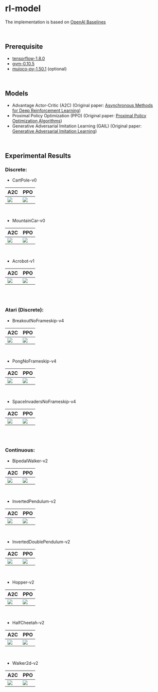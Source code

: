 # rl-model

The implementation is based on [OpenAI Baselines](https://github.com/openai/baselines)

<br>

## Prerequisite

- [tensorflow-1.8.0](https://github.com/tensorflow/tensorflow)
- [gym-0.10.5](https://github.com/openai/gym)
- [mujoco-py-1.50.1](https://github.com/openai/mujoco-py) (optional)

<br>

## Models

- Advantage Actor-Critic (A2C) (Original paper: [Asynchronous Methods for Deep Reinforcement Learning](https://arxiv.org/abs/1602.01783))
- Proximal Policy Optimization (PPO) (Original paper: [Proximal Policy Optimization Algorithms](https://arxiv.org/abs/1707.06347))
- Generative Adversarial Imitation Learning (GAIL) (Original paper: [Generative Adversarial Imitation Learning](https://arxiv.org/abs/1606.03476))

<br>

## Experimental Results

### Discrete:

- CartPole-v0

A2C|PPO
-|-
![](./fig/CartPole-v0-a2c.png)|![](./fig/CartPole-v0-ppo.png)

<br>

- MountainCar-v0

A2C|PPO
-|-
![](./fig/MountainCar-v0-a2c.png)|![](./fig/MountainCar-v0-ppo.png)


<br>

- Acrobot-v1

A2C|PPO
-|-
![](./fig/Acrobot-v1-a2c.png)|![](./fig/Acrobot-v1-ppo.png)

<br>
<br>

### Atari (Discrete):

- BreakoutNoFrameskip-v4

A2C|PPO
-|-
![](./fig/BreakoutNoFrameskip-v4-a2c.png)|![](./fig/BreakoutNoFrameskip-v4-ppo.png)

<br>

- PongNoFrameskip-v4

A2C|PPO
-|-
![](./fig/PongNoFrameskip-v4-a2c.png)|![](./fig/PongNoFrameskip-v4-ppo.png)

<br>

- SpaceInvadersNoFrameskip-v4

A2C|PPO
-|-
![](./fig/SpaceInvadersNoFrameskip-v4-a2c.png)|![](./fig/SpaceInvadersNoFrameskip-v4-ppo.png)

<br>
<br>

### Continuous:

- BipedalWalker-v2

A2C|PPO
-|-
![](./fig/BipedalWalker-v2-a2c.png)|![](./fig/BipedalWalker-v2-ppo.png)

<br>

- InvertedPendulum-v2

A2C|PPO
-|-
![](./fig/InvertedPendulum-v2-a2c.png)|![](./fig/InvertedPendulum-v2-ppo.png)

<br>

- InvertedDoublePendulum-v2

A2C|PPO
-|-
![](./fig/InvertedDoublePendulum-v2-a2c.png)|![](./fig/InvertedDoublePendulum-v2-ppo.png)

<br>

- Hopper-v2

A2C|PPO
-|-
![](./fig/Hopper-v2-a2c.png)|![](./fig/Hopper-v2-ppo.png)

<br>

- HalfCheetah-v2

A2C|PPO
-|-
![](./fig/HalfCheetah-v2-a2c.png)|![](./fig/HalfCheetah-v2-ppo.png)

<br>

- Walker2d-v2

A2C|PPO
-|-
![](./fig/Walker2d-v2-a2c.png)|![](./fig/Walker2d-v2-ppo.png)

